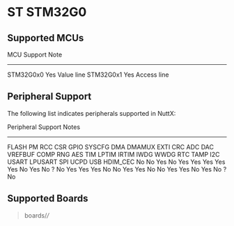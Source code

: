 ST STM32G0
==========

Supported MCUs
--------------

  MCU         Support   Note
  ----------- --------- -------------
  STM32G0x0   Yes       Value line
  STM32G0x1   Yes       Access line

Peripheral Support
------------------

The following list indicates peripherals supported in NuttX:

  Peripheral                                                                                                                                                  Support                                                                                                  Notes
  ----------------------------------------------------------------------------------------------------------------------------------------------------------- -------------------------------------------------------------------------------------------------------- -------
  FLASH PM RCC CSR GPIO SYSCFG DMA DMAMUX EXTI CRC ADC DAC VREFBUF COMP RNG AES TIM LPTIM IRTIM IWDG WWDG RTC TAMP I2C USART LPUSART SPI UCPD USB HDIM\_CEC   No No Yes No Yes Yes Yes Yes Yes No Yes No ? No Yes Yes Yes No No Yes Yes No No Yes Yes No Yes No ? No   

Supported Boards
----------------

> boards/*/*
